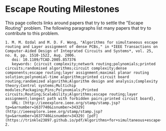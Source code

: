 # Escape Routing Milestones

This page collects links around papers that try to settle the "Escape Routing" problem. The following paragraphs list many papers that try to contribute to this problem.

   	1. M. M. Ozdal and M. D. F. Wong, "Algorithms for simultaneous escape routing and Layer assignment of dense PCBs," in *IEEE Transactions on Computer-Aided Design of Integrated Circuits and Systems*, vol. 25, no. 8, pp. 1510-1522, Aug. 2006.
       doi: 10.1109/TCAD.2005.857376
       keywords: {circuit complexity;network routing;polynomials;printed circuits;randomised algorithms;circuit complexity;dense components;escape routing;layer assignment;maximal planar routing solution;polynomial-time algorithm;printed circuit board routing;randomized algorithm;Algorithm design and analysis;Complexity theory;Control systems;Multichip modules;Packaging;Pins;Polynomials;Printed circuits;Routing;Scalability;Algorithms;escape routing;layer assignment;longest path with forbidden pairs;printed circuit board},
       URL: [http://ieeexplore.ieee.org/stamp/stamp.jsp?tp=&arnumber=1637740&isnumber=34329](http://ieeexplore.ieee.org/stamp/stamp.jsp?tp=&arnumber=1637740&isnumber=34329) [pdf](https://trinkle23897.github.io/pdf/Algorithms+for+simultaneous+escape+routing+and+layer+assignment+of+dense+PCBs.pdf)
   	2. ​